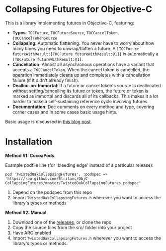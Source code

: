 Collapsing Futures for Objective-C
==================================

This is a library implementing futures in Objective-C, featuring:

- **Types**: `TOCFuture`, `TOCFutureSource`, `TOCCancelToken`, `TOCCancelTokenSource`
- **Collapsing**: Automatic flattening. You never have to worry about how many times you need to unwrap/flatten a future. A `[TOCFuture futureWithResult:[TOCFuture futureWithResult:@1]]` is automatically a `[TOCFuture futureWithResult:@1]`.
- **Cancellation**: Almost all asynchronous operations have a variant that accepts a `TOCCancelToken`. When the cancel token is cancelled, the operation immediately cleans up and completes with a cancellation failure (if it didn't already finish).
- **Dealloc-on-Immortal**: If a future or cancel token's source is deallocated without setting/cancelling its future or token, the future or token is marked as immortal and discards all of its callbacks. This makes it a lot harder to make a self-sustaining reference cycle involving futures.
- **Documentation**: Doc comments on every method and type, covering corner cases and in some cases basic usage hints.


Basic usage is discussed in [this blog post](http://twistedoakstudios.com/blog/Post7149_collapsing-futures-in-objective-c).

Installation
============

**Method #1: CocoaPods**

Example podfile line (for 'bleeding edge' instead of a particular release):

    pod 'TwistedOakCollapsingFutures', :podspec => 'https://raw.github.com/Strilanc/ObjC-CollapsingFutures/master/TwistedOakCollapsingFutures.podspec'

1. Depend on the podspec from this repo
2. Import `TwistedOakCollapsingFutures.h` wherever you want to access the library's types or methods

**Method #2: Manual**

1. Download one of the [releases](https://github.com/Strilanc/ObjC-CollapsingFutures/releases), or clone the repo
2. Copy the source files from the src/ folder into your project
3. Have ARC enabled
4. Import `TwistedOakCollapsingFutures.h` wherever you want to access the library's types or methods.
